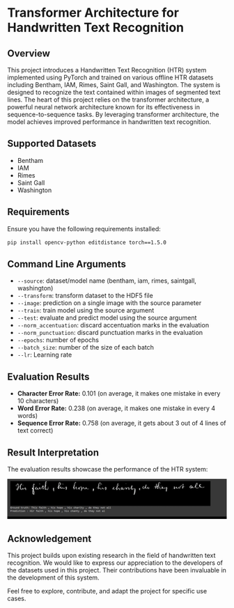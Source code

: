 # Transformer Architecture for Handwritten Text Recognition 

## Overview

This project introduces a Handwritten Text Recognition (HTR) system implemented using PyTorch and trained on various offline HTR datasets including Bentham, IAM, Rimes, Saint Gall, and Washington. The system is designed to recognize the text contained within images of segmented text lines. The heart of this project relies on the transformer architecture, a powerful neural network architecture known for its effectiveness in sequence-to-sequence tasks. By leveraging transformer architecture, the model achieves improved performance in handwritten text recognition.

## Supported Datasets

- Bentham
- IAM
- Rimes
- Saint Gall
- Washington

## Requirements 

Ensure you have the following requirements installed:

```bash
pip install opencv-python editdistance torch==1.5.0

```

## Command Line Arguments

- `--source`: dataset/model name (bentham, iam, rimes, saintgall, washington)
- `--transform`: transform dataset to the HDF5 file
- `--image`: prediction on a single image with the source parameter
- `--train`: train model using the source argument
- `--test`: evaluate and predict model using the source argument
- `--norm_accentuation`: discard accentuation marks in the evaluation
- `--norm_punctuation`: discard punctuation marks in the evaluation
- `--epochs`: number of epochs
- `--batch_size`: number of the size of each batch
- `--lr`: Learning rate

## Evaluation Results
- **Character Error Rate:** 0.101 (on average, it makes one mistake in every 10 characters)
- **Word Error Rate:** 0.238 (on average, it makes one mistake in every 4 words)
- **Sequence Error Rate:** 0.758 (on average, it gets about 3 out of 4 lines of text correct)

## Result Interpretation

The evaluation results showcase the performance of the HTR system:

![Output avi gif](https://github.com/pthengane/Handwritten-Text-Transformer/blob/master/Results/HTR_Results.gif)

## Acknowledgement
This project builds upon existing research in the field of handwritten text recognition. We would like to express our appreciation to the developers of the datasets used in this project. Their contributions have been invaluable in the development of this system.

Feel free to explore, contribute, and adapt the project for specific use cases.


